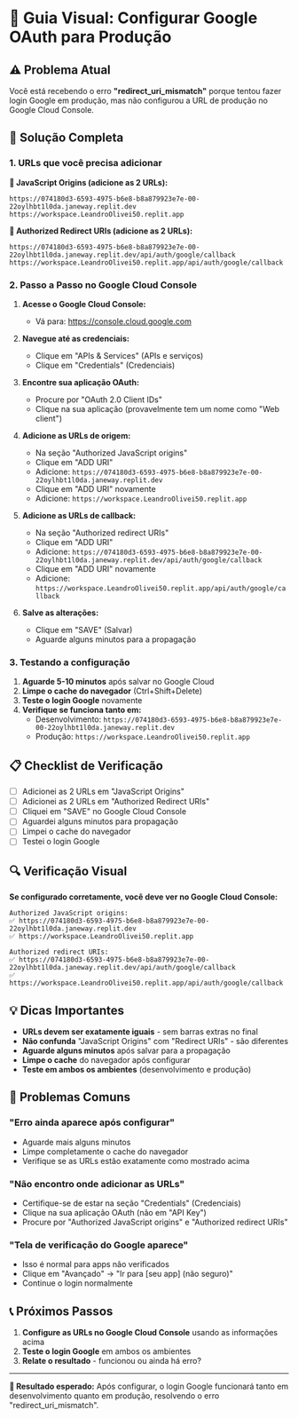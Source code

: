 # 🔧 Guia Visual: Configurar Google OAuth para Produção

## ⚠️ Problema Atual
Você está recebendo o erro **"redirect_uri_mismatch"** porque tentou fazer login Google em produção, mas não configurou a URL de produção no Google Cloud Console.

## 🎯 Solução Completa

### 1. URLs que você precisa adicionar

**📍 JavaScript Origins (adicione as 2 URLs):**
```
https://074180d3-6593-4975-b6e8-b8a879923e7e-00-22oylhbt1l0da.janeway.replit.dev
https://workspace.LeandroOlivei50.replit.app
```

**📍 Authorized Redirect URIs (adicione as 2 URLs):**
```
https://074180d3-6593-4975-b6e8-b8a879923e7e-00-22oylhbt1l0da.janeway.replit.dev/api/auth/google/callback
https://workspace.LeandroOlivei50.replit.app/api/auth/google/callback
```

### 2. Passo a Passo no Google Cloud Console

1. **Acesse o Google Cloud Console:**
   - Vá para: https://console.cloud.google.com

2. **Navegue até as credenciais:**
   - Clique em "APIs & Services" (APIs e serviços)
   - Clique em "Credentials" (Credenciais)

3. **Encontre sua aplicação OAuth:**
   - Procure por "OAuth 2.0 Client IDs"
   - Clique na sua aplicação (provavelmente tem um nome como "Web client")

4. **Adicione as URLs de origem:**
   - Na seção "Authorized JavaScript origins"
   - Clique em "ADD URI"
   - Adicione: `https://074180d3-6593-4975-b6e8-b8a879923e7e-00-22oylhbt1l0da.janeway.replit.dev`
   - Clique em "ADD URI" novamente
   - Adicione: `https://workspace.LeandroOlivei50.replit.app`

5. **Adicione as URLs de callback:**
   - Na seção "Authorized redirect URIs"
   - Clique em "ADD URI"
   - Adicione: `https://074180d3-6593-4975-b6e8-b8a879923e7e-00-22oylhbt1l0da.janeway.replit.dev/api/auth/google/callback`
   - Clique em "ADD URI" novamente
   - Adicione: `https://workspace.LeandroOlivei50.replit.app/api/auth/google/callback`

6. **Salve as alterações:**
   - Clique em "SAVE" (Salvar)
   - Aguarde alguns minutos para a propagação

### 3. Testando a configuração

1. **Aguarde 5-10 minutos** após salvar no Google Cloud
2. **Limpe o cache do navegador** (Ctrl+Shift+Delete)
3. **Teste o login Google** novamente
4. **Verifique se funciona tanto em:**
   - Desenvolvimento: `https://074180d3-6593-4975-b6e8-b8a879923e7e-00-22oylhbt1l0da.janeway.replit.dev`
   - Produção: `https://workspace.LeandroOlivei50.replit.app`

## 📋 Checklist de Verificação

- [ ] Adicionei as 2 URLs em "JavaScript Origins"
- [ ] Adicionei as 2 URLs em "Authorized Redirect URIs"
- [ ] Cliquei em "SAVE" no Google Cloud Console
- [ ] Aguardei alguns minutos para propagação
- [ ] Limpei o cache do navegador
- [ ] Testei o login Google

## 🔍 Verificação Visual

**Se configurado corretamente, você deve ver no Google Cloud Console:**

```
Authorized JavaScript origins:
✅ https://074180d3-6593-4975-b6e8-b8a879923e7e-00-22oylhbt1l0da.janeway.replit.dev
✅ https://workspace.LeandroOlivei50.replit.app

Authorized redirect URIs:
✅ https://074180d3-6593-4975-b6e8-b8a879923e7e-00-22oylhbt1l0da.janeway.replit.dev/api/auth/google/callback
✅ https://workspace.LeandroOlivei50.replit.app/api/auth/google/callback
```

## 💡 Dicas Importantes

- **URLs devem ser exatamente iguais** - sem barras extras no final
- **Não confunda** "JavaScript Origins" com "Redirect URIs" - são diferentes
- **Aguarde alguns minutos** após salvar para a propagação
- **Limpe o cache** do navegador após configurar
- **Teste em ambos os ambientes** (desenvolvimento e produção)

## 🚨 Problemas Comuns

### "Erro ainda aparece após configurar"
- Aguarde mais alguns minutos
- Limpe completamente o cache do navegador
- Verifique se as URLs estão exatamente como mostrado acima

### "Não encontro onde adicionar as URLs"
- Certifique-se de estar na seção "Credentials" (Credenciais)
- Clique na sua aplicação OAuth (não em "API Key")
- Procure por "Authorized JavaScript origins" e "Authorized redirect URIs"

### "Tela de verificação do Google aparece"
- Isso é normal para apps não verificados
- Clique em "Avançado" → "Ir para [seu app] (não seguro)"
- Continue o login normalmente

## 📞 Próximos Passos

1. **Configure as URLs no Google Cloud Console** usando as informações acima
2. **Teste o login Google** em ambos os ambientes
3. **Relate o resultado** - funcionou ou ainda há erro?

---

**🎯 Resultado esperado:** Após configurar, o login Google funcionará tanto em desenvolvimento quanto em produção, resolvendo o erro "redirect_uri_mismatch".